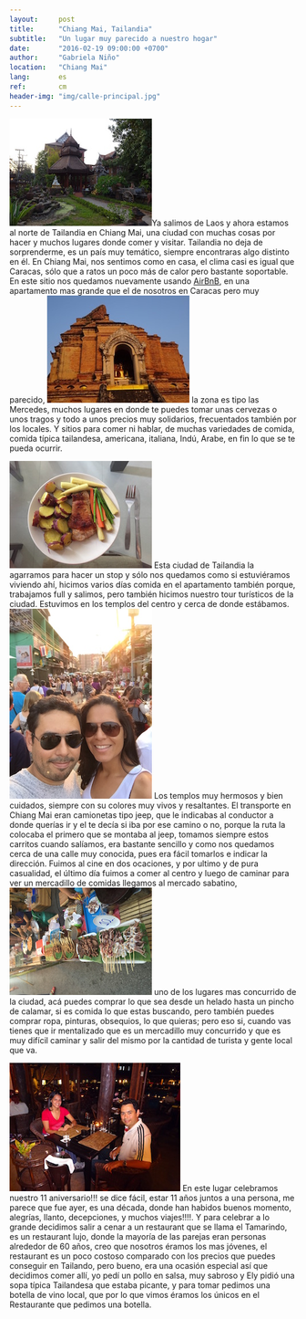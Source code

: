 ```yaml
---
layout:     post
title:      "Chiang Mai, Tailandia"
subtitle:   "Un lugar muy parecido a nuestro hogar"
date:       "2016-02-19 09:00:00 +0700"
author:     "Gabriela Niño"
location:   "Chiang Mai"
lang:       es
ref:        cm
header-img: "img/calle-principal.jpg"
---
```


![L: templo][1]Ya salimos de Laos y ahora estamos al norte de Tailandia en Chiang Mai, una ciudad con muchas cosas por hacer y muchos lugares donde comer y visitar. Tailandia no deja de sorprenderme, es un país muy temático, siempre encontraras algo distinto en él. En Chiang Mai, nos sentimos como en casa, el clima casi es igual que Caracas, sólo que a ratos un poco más de calor pero bastante soportable. En este sitio nos quedamos nuevamente usando <a href="www.airbnb.com/c/ealvarado?s=8">AirBnB</a>, en una apartamento mas grande que el de nosotros en Caracas pero muy parecido, ![R: templo2][2] la zona es tipo las Mercedes, muchos lugares en donde te puedes tomar unas cervezas o unos tragos y todo a unos precios muy solidarios, frecuentados también por los locales. Y sitios para comer ni hablar, de muchas variedades de comida, comida típica tailandesa, americana, italiana, Indú, Arabe, en fin lo que se te pueda ocurrir.

![L: comida-casera][3] Esta ciudad de Tailandia la agarramos para hacer un stop y sólo nos quedamos como si estuviéramos viviendo ahí, hicimos varios días comida en el apartamento también porque, trabajamos full y salimos, pero también hicimos nuestro tour turísticos de la ciudad. Estuvimos en los templos del centro y cerca de donde estábamos. ![R: mecadito-nosotros][4] Los templos muy hermosos y bien cuidados, siempre con su colores muy vivos y resaltantes. El transporte en Chiang Mai eran camionetas tipo jeep, que le indicabas al conductor a donde querías ir y el te decía si iba por ese camino o no, porque la ruta la colocaba el primero que se montaba al jeep, tomamos siempre estos carritos cuando salíamos, era bastante sencillo y como nos quedamos cerca de una calle muy conocida, pues era fácil tomarlos e indicar la dirección. Fuimos al cine en dos ocaciones, y por ultimo y de pura casualidad, el último día fuimos a comer al centro y luego de caminar para ver un mercadillo de comidas llegamos al mercado sabatino,![L: comida-mercadito][5] uno de los lugares mas concurrido de la ciudad, acá puedes comprar lo que sea desde un helado hasta un pincho de calamar, si es comida lo que estas buscando, pero también puedes comprar ropa, pinturas, obsequios, lo que quieras; pero eso si, cuando vas tienes que ir mentalizado que es un mercadillo muy concurrido y que es muy difícil caminar y salir del mismo por la cantidad de turista y gente local que va.

![R: cena-aniversario][6] En este lugar celebramos nuestro 11 aniversario!!! se dice fácil, estar 11 años juntos a una persona, me parece que fue ayer, es una década, donde han habidos buenos momento, alegrías, llanto, decepciones, y muchos viajes!!!!. Y para celebrar a lo grande decidimos salir a cenar a un restaurant que se llama el Tamarindo, es un restaurant lujo, donde la mayoría de las parejas eran personas alrededor de 60 años, creo que nosotros éramos los mas jóvenes, el restaurant es un poco costoso comparado con los precios que puedes conseguir en Tailando, pero bueno, era una ocasión especial así que decidimos comer allí, yo pedí un pollo en salsa, muy sabroso y Ely pidió una sopa típica Tailandesa que estaba picante, y para tomar pedimos una botella de vino local, que por lo que vimos éramos los únicos en el Restaurante que pedimos una botella. 

[1]: /img/templo-chiang-mai.jpg
[2]: /img/templo-chiang-mai2.jpg
[3]: /img/comida-casera.jpg
[4]: /img/mercadito-nosotros.jpg
[5]: /img/comida-mercadito.jpg
[6]: /img/cena-aniversario.jpg
